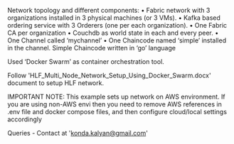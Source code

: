 Network topology and different components:
•	Fabric network with 3 organizations installed in 3 physical machines (or 3  VMs).
•	Kafka based ordering service with 3 Orderers (one per each organization).
•	One Fabric CA per organization
•	Couchdb as world state in each and every peer.
•	One Channel called ‘mychannel’
•	One Chaincode named ‘simple’ installed in the channel. Simple Chaincode written in ‘go’ language

Used ‘Docker Swarm’ as container orchestration tool.

Follow 'HLF_Multi_Node_Network_Setup_Using_Docker_Swarm.docx' document to setup HLF network.

IMPORTANT NOTE: This example sets up network on AWS environment. If you are using non-AWS envi then you need to remove AWS references in .env file and docker compose files, and then configure cloud/local settings accordingly


Queries - Contact at 'konda.kalyan@gmail.com'
